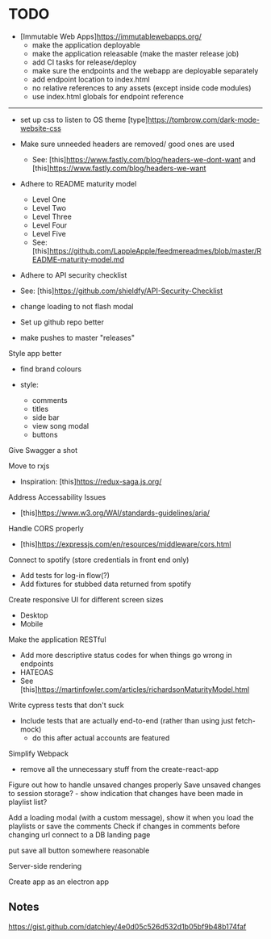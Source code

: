 # TODO

- [Immutable Web Apps]<https://immutablewebapps.org/>
  - make the application deployable 
  - make the application releasable (make the master release job)
  - add CI tasks for release/deploy
  - make sure the endpoints and the webapp are deployable separately
  - add endpoint location to index.html
  - no relative references to any assets (except inside code modules)
  - use index.html globals for endpoint reference

---

- set up css to listen to OS theme [type]<https://tombrow.com/dark-mode-website-css>

- Make sure unneeded headers are removed/ good ones are used
  - See: [this]<https://www.fastly.com/blog/headers-we-dont-want> and [this]<https://www.fastly.com/blog/headers-we-want>

- Adhere to README maturity model
  - Level One
  - Level Two
  - Level Three
  - Level Four
  - Level Five
  - See: [this]<https://github.com/LappleApple/feedmereadmes/blob/master/README-maturity-model.md>

- Adhere to API security checklist
- See: [this]<https://github.com/shieldfy/API-Security-Checklist>

- change loading to not flash modal

- Set up github repo better

- make pushes to master "releases"

Style app better

- find brand colours

- style:
  - comments
  - titles
  - side bar
  - view song modal
  - buttons

Give Swagger a shot

Move to rxjs

- Inspiration: [this]<https://redux-saga.js.org/>

Address Accessability Issues

- [this]<https://www.w3.org/WAI/standards-guidelines/aria/>

Handle CORS properly

- [this]<https://expressjs.com/en/resources/middleware/cors.html>

Connect to spotify (store credentials in front end only)

- Add tests for log-in flow(?)
- Add fixtures for stubbed data returned from spotify

Create responsive UI for different screen sizes

- Desktop
- Mobile

Make the application RESTful

- Add more descriptive status codes for when things go wrong in endpoints
- HATEOAS
- See [this]<https://martinfowler.com/articles/richardsonMaturityModel.html>

Write cypress tests that don't suck

- Include tests that are actually end-to-end (rather than using just fetch-mock)
  - do this after actual accounts are featured

Simplify Webpack

- remove all the unnecessary stuff from the create-react-app

Figure out how to handle unsaved changes properly
  Save unsaved changes to session storage? - show indication that changes have been made in playlist list?

Add a loading modal (with a custom message), show it when you load the playlists or save the comments
Check if changes in comments before changing url
connect to a DB
landing page

put save all button somewhere reasonable

Server-side rendering

Create app as an electron app

## Notes

<https://gist.github.com/datchley/4e0d05c526d532d1b05bf9b48b174faf>

